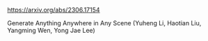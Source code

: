 https://arxiv.org/abs/2306.17154

Generate Anything Anywhere in Any Scene (Yuheng Li, Haotian Liu, Yangming Wen, Yong Jae Lee)